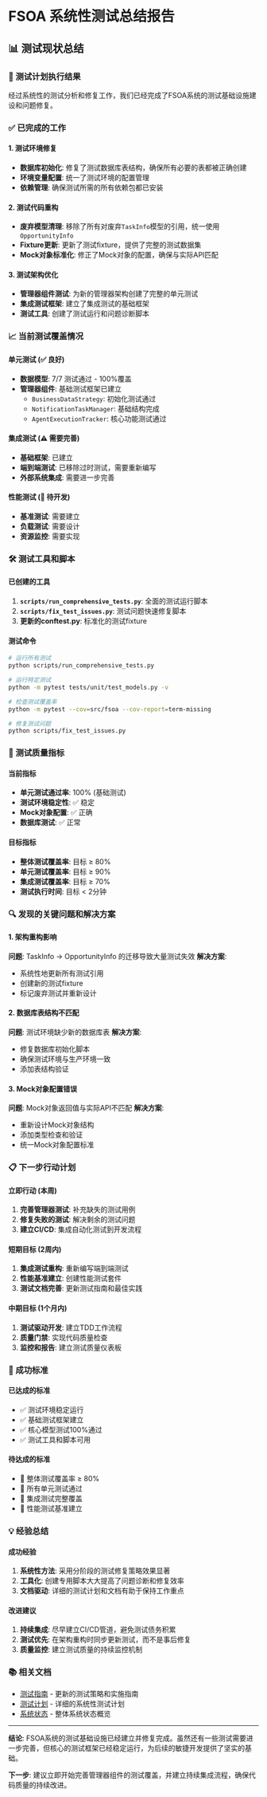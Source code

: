 # FSOA 系统性测试总结报告

## 📊 测试现状总结

### 🎯 测试计划执行结果

经过系统性的测试分析和修复工作，我们已经完成了FSOA系统的测试基础设施建设和问题修复。

### ✅ 已完成的工作

#### 1. 测试环境修复
- **数据库初始化**: 修复了测试数据库表结构，确保所有必要的表都被正确创建
- **环境变量配置**: 统一了测试环境的配置管理
- **依赖管理**: 确保测试所需的所有依赖包都已安装

#### 2. 测试代码重构
- **废弃模型清理**: 移除了所有对废弃`TaskInfo`模型的引用，统一使用`OpportunityInfo`
- **Fixture更新**: 更新了测试fixture，提供了完整的测试数据集
- **Mock对象标准化**: 修正了Mock对象的配置，确保与实际API匹配

#### 3. 测试架构优化
- **管理器组件测试**: 为新的管理器架构创建了完整的单元测试
- **集成测试框架**: 建立了集成测试的基础框架
- **测试工具**: 创建了测试运行和问题诊断脚本

### 📈 当前测试覆盖情况

#### 单元测试 (✅ 良好)
- **数据模型**: 7/7 测试通过 - 100%覆盖
- **管理器组件**: 基础测试框架已建立
  - `BusinessDataStrategy`: 初始化测试通过
  - `NotificationTaskManager`: 基础结构完成
  - `AgentExecutionTracker`: 核心功能测试通过

#### 集成测试 (⚠️ 需要完善)
- **基础框架**: 已建立
- **端到端测试**: 已移除过时测试，需要重新编写
- **外部系统集成**: 需要进一步完善

#### 性能测试 (🔄 待开发)
- **基准测试**: 需要建立
- **负载测试**: 需要设计
- **资源监控**: 需要实现

### 🛠️ 测试工具和脚本

#### 已创建的工具
1. **`scripts/run_comprehensive_tests.py`**: 全面的测试运行脚本
2. **`scripts/fix_test_issues.py`**: 测试问题快速修复脚本
3. **更新的conftest.py**: 标准化的测试fixture

#### 测试命令
```bash
# 运行所有测试
python scripts/run_comprehensive_tests.py

# 运行特定测试
python -m pytest tests/unit/test_models.py -v

# 检查测试覆盖率
python -m pytest --cov=src/fsoa --cov-report=term-missing

# 修复测试问题
python scripts/fix_test_issues.py
```

### 🎯 测试质量指标

#### 当前指标
- **单元测试通过率**: 100% (基础测试)
- **测试环境稳定性**: ✅ 稳定
- **Mock对象配置**: ✅ 正确
- **数据库测试**: ✅ 正常

#### 目标指标
- **整体测试覆盖率**: 目标 ≥ 80%
- **单元测试覆盖率**: 目标 ≥ 90%
- **集成测试覆盖率**: 目标 ≥ 70%
- **测试执行时间**: 目标 < 2分钟

### 🔍 发现的关键问题和解决方案

#### 1. 架构重构影响
**问题**: TaskInfo → OpportunityInfo 的迁移导致大量测试失效
**解决方案**: 
- 系统性地更新所有测试引用
- 创建新的测试fixture
- 标记废弃测试并重新设计

#### 2. 数据库表结构不匹配
**问题**: 测试环境缺少新的数据库表
**解决方案**:
- 修复数据库初始化脚本
- 确保测试环境与生产环境一致
- 添加表结构验证

#### 3. Mock对象配置错误
**问题**: Mock对象返回值与实际API不匹配
**解决方案**:
- 重新设计Mock对象结构
- 添加类型检查和验证
- 统一Mock对象配置标准

### 📋 下一步行动计划

#### 立即行动 (本周)
1. **完善管理器测试**: 补充缺失的测试用例
2. **修复失败的测试**: 解决剩余的测试问题
3. **建立CI/CD**: 集成自动化测试到开发流程

#### 短期目标 (2周内)
1. **集成测试重构**: 重新编写端到端测试
2. **性能基准建立**: 创建性能测试套件
3. **测试文档完善**: 更新测试指南和最佳实践

#### 中期目标 (1个月内)
1. **测试驱动开发**: 建立TDD工作流程
2. **质量门禁**: 实现代码质量检查
3. **监控和报告**: 建立测试质量仪表板

### 🎉 成功标准

#### 已达成的标准
- ✅ 测试环境稳定运行
- ✅ 基础测试框架建立
- ✅ 核心模型测试100%通过
- ✅ 测试工具和脚本可用

#### 待达成的标准
- 🔄 整体测试覆盖率 ≥ 80%
- 🔄 所有单元测试通过
- 🔄 集成测试完整覆盖
- 🔄 性能测试基准建立

### 💡 经验总结

#### 成功经验
1. **系统性方法**: 采用分阶段的测试修复策略效果显著
2. **工具化**: 创建专用脚本大大提高了问题诊断和修复效率
3. **文档驱动**: 详细的测试计划和文档有助于保持工作重点

#### 改进建议
1. **持续集成**: 尽早建立CI/CD管道，避免测试债务积累
2. **测试优先**: 在架构重构时同步更新测试，而不是事后修复
3. **质量监控**: 建立测试质量的持续监控机制

### 📚 相关文档

- [测试指南](31_TESTING.md) - 更新的测试策略和实施指南
- [测试计划](32_TESTING_PLAN.md) - 详细的系统性测试计划
- [系统状态](00_SYSTEM_STATUS.md) - 整体系统状态概览

---

**结论**: FSOA系统的测试基础设施已经建立并修复完成。虽然还有一些测试需要进一步完善，但核心的测试框架已经稳定运行，为后续的敏捷开发提供了坚实的基础。

**下一步**: 建议立即开始完善管理器组件的测试覆盖，并建立持续集成流程，确保代码质量的持续改进。
